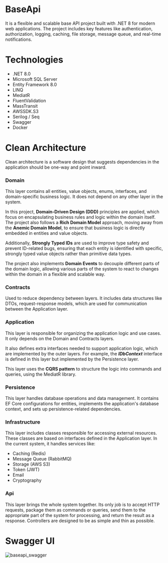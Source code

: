# BaseApi
It is a flexible and scalable base API project built with .NET 8 for modern web applications. The project includes key features like authentication, authorization, logging, caching, file storage, message queue, and real-time notifications.

# Technologies

* .NET 8.0
* Microsoft SQL Server
* Entity Framework 8.0
* LINQ
* MediatR
* FluentValidation
* MassTransit
* AWSSDK.S3
* Serilog / Seq
* Swagger
* Docker

# Clean Architecture
Clean architecture is a software design that suggests dependencies in the application should be one-way and point inward.

### Domain
This layer contains all entities, value objects, enums, interfaces, and domain-specific business logic. It does not depend on any other layer in the system.

In this project, **Domain-Driven Design (DDD)** principles are applied, which focus on encapsulating business rules and logic within the domain itself. The project also follows a **Rich Domain Model** approach, moving away from the **Anemic Domain Model**, to ensure that business logic is directly embedded in entities and value objects.

Additionally, **Strongly Typed IDs** are used to improve type safety and prevent ID-related bugs, ensuring that each entity is identified with specific, strongly typed value objects rather than primitive data types.

The project also implements **Domain Events** to decouple different parts of the domain logic, allowing various parts of the system to react to changes within the domain in a flexible and scalable way.

### Contracts
Used to reduce dependency between layers. It includes data structures like DTOs, request-response models, which are used for communication between the Application layer.

### Application
This layer is responsible for organizing the application logic and use cases. It only depends on the Domain and Contracts layers.

It also defines extra interfaces needed to support application logic, which are implemented by the outer layers. For example, the **_IDbContext_** interface is defined in this layer but implemented by the Persistence layer.

This layer uses the **CQRS pattern** to structure the logic into commands and queries, using the MediatR library.

### Persistence
This layer handles database operations and data management. It contains EF Core configurations for entities, implements the application's database context, and sets up persistence-related dependencies.

### Infrastructure
This layer includes classes responsible for accessing external resources. These classes are based on interfaces defined in the Application layer. In the current system, it handles services like:
* Caching (Redis)
* Message Queue (RabbitMQ)
* Storage (AWS S3)
* Token (JWT)
* Email
* Cryptography

### Api
This layer brings the whole system together. Its only job is to accept HTTP requests, package them as commands or queries, send them to the appropriate part of the system for processing, and return the result as a response. Controllers are designed to be as simple and thin as possible.

# Swagger UI
![baseapi_swagger](https://github.com/user-attachments/assets/38aa202a-fdcb-4cfa-86c8-2691a198d7fa)
